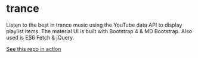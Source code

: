 # trance

Listen to the best in trance music using the YouTube data API to display playlist items. The material UI is built with Bootstrap 4 &amp; MD Bootstrap. Also used is ES6 Fetch &amp; jQuery.

<a href="https://bobd.me/trance/">See this repo in action</a>
